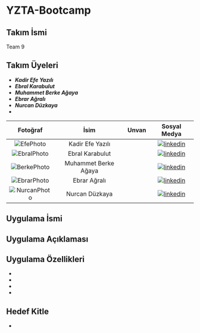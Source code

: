 # YZTA-Bootcamp

## Takım İsmi
Team 9
## Takım Üyeleri
- ***Kadir Efe Yazılı*** 
- ***Ebral Karabulut*** 
- ***Muhammet Berke Ağaya***
- ***Ebrar Ağralı*** 
- ***Nurcan Düzkaya***
- 
| Fotoğraf                                                                 | İsim                  | Unvan   | Sosyal Medya                                                                                         |
|:-----------------------------------------------------------------------:|:---------------------:|:-------:|:--------------------------------------------------------------------------------------------------:|
| ![EfePhoto](https://avatars.githubusercontent.com/u/152311530?v=4)      | Kadir Efe Yazılı      |         | [![linkedin](https://github.com/user-attachments/assets/3baa645a-33bc-4786-8327-cb0f92356f0a)](https://www.linkedin.com/in/kadirefeyazili/) |
| ![EbralPhoto](https://avatars.githubusercontent.com/u/208370395?v=4)    | Ebral Karabulut       |         | [![linkedin](https://github.com/user-attachments/assets/3baa645a-33bc-4786-8327-cb0f92356f0a)](https://www.linkedin.com/in/incila-kirbac/)    |
| ![BerkePhoto](https://avatars.githubusercontent.com/u/163898105?v=4)    | Muhammet Berke Ağaya  |         | [![linkedin](https://github.com/user-attachments/assets/3baa645a-33bc-4786-8327-cb0f92356f0a)](https://www.linkedin.com/in/muhammet-berke-a%C4%9Faya/)  |
| ![EbrarPhoto](https://avatars.githubusercontent.com/u/157977459?v=4)    | Ebrar Ağralı          |         | [![linkedin](https://github.com/user-attachments/assets/3baa645a-33bc-4786-8327-cb0f92356f0a)](https://www.linkedin.com/)    |
| ![NurcanPhoto](https://avatars.githubusercontent.com/u/147709490?v=4)   | Nurcan Düzkaya        |         | [![linkedin](https://github.com/user-attachments/assets/3baa645a-33bc-4786-8327-cb0f92356f0a)](https://tr.linkedin.com/in/nurcan-d%C3%BCzkaya)    |



## Uygulama İsmi



## Uygulama Açıklaması


## Uygulama Özellikleri
- 
- 
- 
- 

## Hedef Kitle
- 
